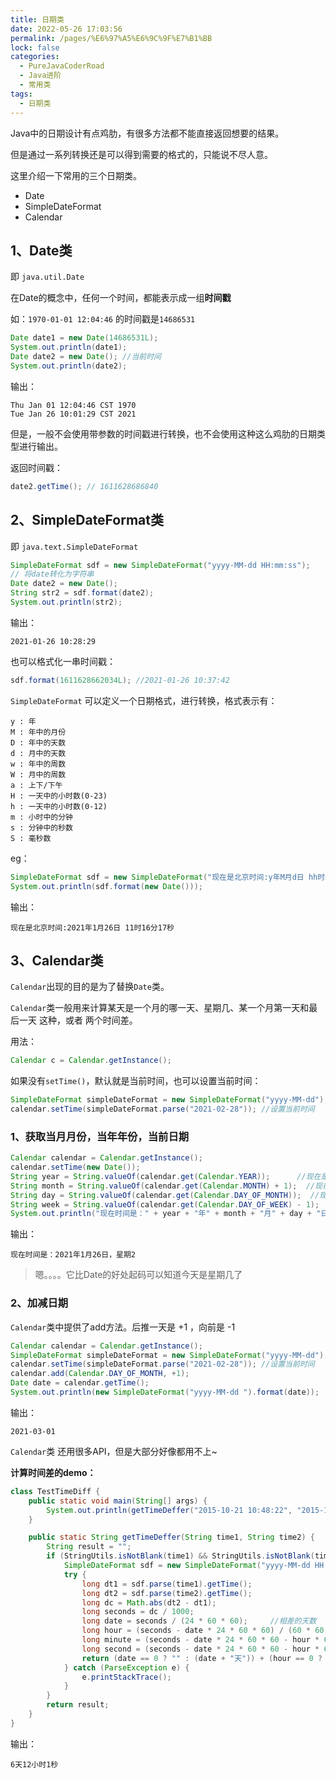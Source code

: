 ```yaml
---
title: 日期类
date: 2022-05-26 17:03:56
permalink: /pages/%E6%97%A5%E6%9C%9F%E7%B1%BB
lock: false
categories: 
  - PureJavaCoderRoad
  - Java进阶
  - 常用类
tags: 
  - 日期类
---
```

Java中的日期设计有点鸡肋，有很多方法都不能直接返回想要的结果。

但是通过一系列转换还是可以得到需要的格式的，只能说不尽人意。

这里介绍一下常用的三个日期类。

- Date
- SimpleDateFormat
- Calendar



## 1、Date类

即 `java.util.Date`

在Date的概念中，任何一个时间，都能表示成一组**时间戳**

如：`1970-01-01 12:04:46` 的时间戳是`14686531`

```java
Date date1 = new Date(14686531L);
System.out.println(date1);
Date date2 = new Date(); //当前时间
System.out.println(date2);
```

输出：

```
Thu Jan 01 12:04:46 CST 1970
Tue Jan 26 10:01:29 CST 2021
```

但是，一般不会使用带参数的时间戳进行转换，也不会使用这种这么鸡肋的日期类型进行输出。

返回时间戳：

```java
date2.getTime(); // 1611628686840
```



## 2、SimpleDateFormat类

即 `java.text.SimpleDateFormat`

```java
SimpleDateFormat sdf = new SimpleDateFormat("yyyy-MM-dd HH:mm:ss");
// 将date转化为字符串
Date date2 = new Date();
String str2 = sdf.format(date2);
System.out.println(str2);
```

输出：

```
2021-01-26 10:28:29
```

也可以格式化一串时间戳：

```java
sdf.format(1611628662034L); //2021-01-26 10:37:42
```



`SimpleDateFormat` 可以定义一个日期格式，进行转换，格式表示有：

```
y : 年
M : 年中的月份
D : 年中的天数
d : 月中的天数
w : 年中的周数
W : 月中的周数
a : 上下/下午
H : 一天中的小时数(0-23)
h : 一天中的小时数(0-12)
m : 小时中的分钟
s : 分钟中的秒数
S : 毫秒数
```

eg：

```java
SimpleDateFormat sdf = new SimpleDateFormat("现在是北京时间:y年M月d日 hh时m分s秒");
System.out.println(sdf.format(new Date()));
```

输出：

```
现在是北京时间:2021年1月26日 11时16分17秒
```



## 3、Calendar类

 `Calendar`出现的目的是为了替换`Date`类。

`Calendar`类一般用来计算某天是一个月的哪一天、星期几、某一个月第一天和最后一天 这种，或者 两个时间差。

用法：

```java
Calendar c = Calendar.getInstance();
```

如果没有`setTime()`，默认就是当前时间，也可以设置当前时间：

```java
SimpleDateFormat simpleDateFormat = new SimpleDateFormat("yyyy-MM-dd");
calendar.setTime(simpleDateFormat.parse("2021-02-28")); //设置当前时间
```



### 1、获取当月月份，当年年份，当前日期

```java
Calendar calendar = Calendar.getInstance();
calendar.setTime(new Date());
String year = String.valueOf(calendar.get(Calendar.YEAR));      //现在是哪一年
String month = String.valueOf(calendar.get(Calendar.MONTH) + 1);  //现在是几月份 ，月份从 0 开始
String day = String.valueOf(calendar.get(Calendar.DAY_OF_MONTH));  //现在是月份的第几天
String week = String.valueOf(calendar.get(Calendar.DAY_OF_WEEK) - 1);  //现在是星期几 ，星期从 0 开始
System.out.println("现在时间是：" + year + "年" + month + "月" + day + "日，星期" + week);
```

输出：

```
现在时间是：2021年1月26日，星期2
```

> 嗯。。。。它比Date的好处起码可以知道今天是星期几了

### 2、加减日期

`Calendar`类中提供了add方法。后推一天是 +1 ，向前是 -1

```java
Calendar calendar = Calendar.getInstance();
SimpleDateFormat simpleDateFormat = new SimpleDateFormat("yyyy-MM-dd");
calendar.setTime(simpleDateFormat.parse("2021-02-28")); //设置当前时间
calendar.add(Calendar.DAY_OF_MONTH, +1);
Date date = calendar.getTime();
System.out.println(new SimpleDateFormat("yyyy-MM-dd ").format(date));
```

输出：

```
2021-03-01 
```



`Calendar`类 还用很多API，但是大部分好像都用不上~





**计算时间差的demo：**

```java
class TestTimeDiff {
    public static void main(String[] args) {
        System.out.println(getTimeDeffer("2015-10-21 10:48:22", "2015-10-27 22:48:23"));
    }

    public static String getTimeDeffer(String time1, String time2) {
        String result = "";
        if (StringUtils.isNotBlank(time1) && StringUtils.isNotBlank(time2)) {
            SimpleDateFormat sdf = new SimpleDateFormat("yyyy-MM-dd HH:mm:ss");
            try {
                long dt1 = sdf.parse(time1).getTime();
                long dt2 = sdf.parse(time2).getTime();
                long dc = Math.abs(dt2 - dt1);
                long seconds = dc / 1000;
                long date = seconds / (24 * 60 * 60);     //相差的天数
                long hour = (seconds - date * 24 * 60 * 60) / (60 * 60);//相差的小时数
                long minute = (seconds - date * 24 * 60 * 60 - hour * 60 * 60) / (60);//相差的分钟数
                long second = (seconds - date * 24 * 60 * 60 - hour * 60 * 60 - minute * 60);//相差的秒数
                return (date == 0 ? "" : (date + "天")) + (hour == 0 ? "" : (hour + "小时")) + (minute == 0 ? "" : (minute + "分")) + (second == 0 ? "" : (second + "秒"));
            } catch (ParseException e) {
                e.printStackTrace();
            }
        }
        return result;
    }
}
```

输出：

```
6天12小时1秒
```

